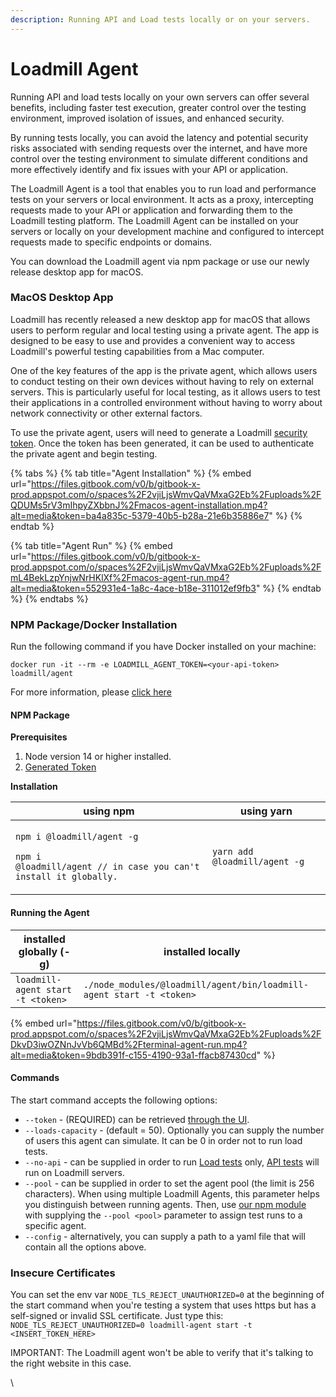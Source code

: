 ```yaml
---
description: Running API and Load tests locally or on your servers.
---
```


# Loadmill Agent

Running API and load tests locally on your own servers can offer several benefits, including faster test execution, greater control over the testing environment, improved isolation of issues, and enhanced security.&#x20;

By running tests locally, you can avoid the latency and potential security risks associated with sending requests over the internet, and have more control over the testing environment to simulate different conditions and more effectively identify and fix issues with your API or application.

The Loadmill Agent is a tool that enables you to run load and performance tests on your servers or local environment. It acts as a proxy, intercepting requests made to your API or application and forwarding them to the Loadmill testing platform. The Loadmill Agent can be installed on your servers or locally on your development machine and configured to intercept requests made to specific endpoints or domains.

You can download the Loadmill agent via npm package or use our newly release desktop app for macOS.

### MacOS Desktop App

Loadmill has recently released a new desktop app for macOS that allows users to perform regular and local testing using a private agent. The app is designed to be easy to use and provides a convenient way to access Loadmill's powerful testing capabilities from a Mac computer.

One of the key features of the app is the private agent, which allows users to conduct testing on their own devices without having to rely on external servers. This is particularly useful for local testing, as it allows users to test their applications in a controlled environment without having to worry about network connectivity or other external factors.

To use the private agent, users will need to generate a Loadmill [security token](https://app.loadmill.com/app/user/settings/security). Once the token has been generated, it can be used to authenticate the private agent and begin testing.

{% tabs %}
{% tab title="Agent Installation" %}
{% embed url="https://files.gitbook.com/v0/b/gitbook-x-prod.appspot.com/o/spaces%2F2vjiLjsWmvQaVMxaG2Eb%2Fuploads%2FQDUMs5rV3mIhpyZXbbnJ%2Fmacos-agent-installation.mp4?alt=media&token=ba4a835c-5379-40b5-b28a-21e6b35886e7" %}
{% endtab %}

{% tab title="Agent Run" %}
{% embed url="https://files.gitbook.com/v0/b/gitbook-x-prod.appspot.com/o/spaces%2F2vjiLjsWmvQaVMxaG2Eb%2Fuploads%2FmL4BekLzpYnjwNrHKlXf%2Fmacos-agent-run.mp4?alt=media&token=552931e4-1a8c-4ace-b18e-311012ef9fb3" %}
{% endtab %}
{% endtabs %}

### NPM Package/Docker Installation

Run the following command if you have Docker installed on your machine:

`docker run -it --rm -e LOADMILL_AGENT_TOKEN=<your-api-token> loadmill/agent`

For more information, please [click here](https://hub.docker.com/r/loadmill/agent)

#### NPM Package

**Prerequisites**

1. Node version 14 or higher installed.
2. [Generated Token](https://docs.loadmill.com/integrations/api-tokens)

**Installation**

| using npm                                                                                                                        | using yarn                    |
| -------------------------------------------------------------------------------------------------------------------------------- | ----------------------------- |
| <p><code>npm i @loadmill/agent -g</code></p><p><code>npm i @loadmill/agent // in case you can't install it globally.</code> </p> | `yarn add @loadmill/agent -g` |

#### Running the Agent

| installed globally (-g)           | installed locally                                                    |
| --------------------------------- | -------------------------------------------------------------------- |
| `loadmill-agent start -t <token>` | `./node_modules/@loadmill/agent/bin/loadmill-agent start -t <token>` |

{% embed url="https://files.gitbook.com/v0/b/gitbook-x-prod.appspot.com/o/spaces%2F2vjiLjsWmvQaVMxaG2Eb%2Fuploads%2FDkvD3iwOZNnJvVb6QMBd%2Fterminal-agent-run.mp4?alt=media&token=9bdb391f-c155-4190-93a1-ffacb87430cd" %}

#### Commands

The start command accepts the following options:

* `--token` - (REQUIRED) can be retrieved [through the UI](https://docs.loadmill.com/integrations/api-tokens).
* `--loads-capacity` - (default = 50). Optionally you can supply the number of users this agent can simulate. It can be 0 in order not to run load tests.
* `--no-api` - can be supplied in order to run [Load tests](https://docs.loadmill.com/load-testing/getting-started) only, [API tests](https://docs.loadmill.com/api-testing/getting-started) will run on Loadmill servers.
* `--pool` - can be supplied in order to set the agent pool (the limit is 256 characters). When using multiple Loadmill Agents, this parameter helps you distinguish between running agents. Then, use [our npm module](https://www.npmjs.com/package/loadmill) with supplying the `--pool <pool>` parameter to assign test runs to a specific agent.
* `--config` - alternatively, you can supply a path to a yaml file that will contain all the options above.

### Insecure Certificates

You can set the env var `NODE_TLS_REJECT_UNAUTHORIZED=0` at the beginning of the start command when you're testing a system that uses https but has a self-signed or invalid SSL certificate. Just type this: `NODE_TLS_REJECT_UNAUTHORIZED=0 loadmill-agent start -t <INSERT_TOKEN_HERE>`&#x20;

IMPORTANT: The Loadmill agent won't be able to verify that it's talking to the right website in this case.

\
